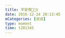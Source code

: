 ```yaml
---
title: 平安夜🤷🤷‍♀️
date: 2016-12-24 20:13:45
mCategories: [说说]
type: moment
time: t201345
---
```


<div id="pics-20161224201345"></div>

<script src="/lib/moment/pics.js"></script>
<script>
var data = [
    {"link": "2016-12-24_000001.jpeg", "type": "shuoshuo"},
    {"link": "2016-12-24_000003.jpeg", "type": "shuoshuo"}
];
picsRender(data, "pics-20161224201345");
</script>
